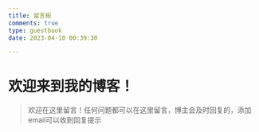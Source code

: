 ```yaml
---
title: 留言板
comments: true
type: guestbook
date: 2023-04-10 00:39:30

---
```


# 欢迎来到我的博客！

> 欢迎在这里留言！任何问题都可以在这里留言，博主会及时回复的，添加email可以收到回复提示